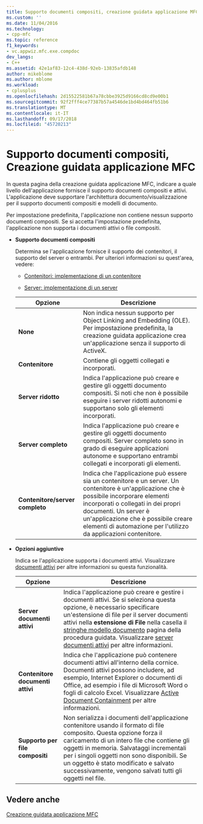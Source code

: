 ```yaml
---
title: Supporto documenti compositi, creazione guidata applicazione MFC | Microsoft Docs
ms.custom: ''
ms.date: 11/04/2016
ms.technology:
- cpp-mfc
ms.topic: reference
f1_keywords:
- vc.appwiz.mfc.exe.compdoc
dev_langs:
- C++
ms.assetid: 42e1af83-12c4-438d-92eb-13835afdb148
author: mikeblome
ms.author: mblome
ms.workload:
- cplusplus
ms.openlocfilehash: 2d15522581b67a78cbbe3925d9166cd8cd9e00b1
ms.sourcegitcommit: 92f2fff4ce77387b57a4546de1bd4bd464fb51b6
ms.translationtype: MT
ms.contentlocale: it-IT
ms.lasthandoff: 09/17/2018
ms.locfileid: "45720213"
---
```

# <a name="compound-document-support-mfc-application-wizard"></a>Supporto documenti compositi, Creazione guidata applicazione MFC
In questa pagina della creazione guidata applicazione MFC, indicare a quale livello dell'applicazione fornisce il supporto documenti compositi e attivi. L'applicazione deve supportare l'architettura documento/visualizzazione per il supporto documenti compositi e modelli di documento.  
  
 Per impostazione predefinita, l'applicazione non contiene nessun supporto documenti compositi. Se si accetta l'impostazione predefinita, l'applicazione non supporta i documenti attivi o file compositi.  
  
- **Supporto documenti compositi**

   Determina se l'applicazione fornisce il supporto dei contenitori, il supporto del server o entrambi. Per ulteriori informazioni su quest'area, vedere:  
  
   - [Contenitori: implementazione di un contenitore](../../mfc/containers-implementing-a-container.md)  
  
   - [Server: implementazione di un server](../../mfc/servers-implementing-a-server.md)  
  
   |Opzione|Descrizione|  
   |------------|-----------------|  
   |**None**|Non indica nessun supporto per Object Linking and Embedding (OLE). Per impostazione predefinita, la creazione guidata applicazione crea un'applicazione senza il supporto di ActiveX.|  
   |**Contenitore**|Contiene gli oggetti collegati e incorporati.|  
   |**Server ridotto**|Indica l'applicazione può creare e gestire gli oggetti documento compositi. Si noti che non è possibile eseguire i server ridotti autonomi e supportano solo gli elementi incorporati.|  
   |**Server completo**|Indica l'applicazione può creare e gestire gli oggetti documento compositi. Server completo sono in grado di eseguire applicazioni autonome e supportano entrambi collegati e incorporati gli elementi.|  
   |**Contenitore/server completo**|Indica che l'applicazione può essere sia un contenitore e un server. Un contenitore è un'applicazione che è possibile incorporare elementi incorporati o collegati in dei propri documenti. Un server è un'applicazione che è possibile creare elementi di automazione per l'utilizzo da applicazioni contenitore.|  
  
- **Opzioni aggiuntive**

   Indica se l'applicazione supporta i documenti attivi. Visualizzare [documenti attivi](../../mfc/active-documents.md) per altre informazioni su questa funzionalità.  
  
   |Opzione|Descrizione|  
   |------------|-----------------|  
   |**Server documenti attivi**|Indica l'applicazione può creare e gestire i documenti attivi. Se si seleziona questa opzione, è necessario specificare un'estensione di file per il server documenti attivi nella **estensione di File** nella casella il [stringhe modello documento](../../mfc/reference/document-template-strings-mfc-application-wizard.md) pagina della procedura guidata. Visualizzare [server documenti attivi](../../mfc/active-document-servers.md) per altre informazioni.|  
   |**Contenitore documenti attivi**|Indica che l'applicazione può contenere documenti attivi all'interno della cornice. Documenti attivi possono includere, ad esempio, Internet Explorer o documenti di Office, ad esempio i file di Microsoft Word o fogli di calcolo Excel. Visualizzare [Active Document Containment](../../mfc/active-document-containment.md) per altre informazioni.|  
   |**Supporto per file compositi**|Non serializza i documenti dell'applicazione contenitore usando il formato di file composito. Questa opzione forza il caricamento di un intero file che contiene gli oggetti in memoria. Salvataggi incrementali per i singoli oggetti non sono disponibili. Se un oggetto è stato modificato e salvato successivamente, vengono salvati tutti gli oggetti nel file.|  
  
## <a name="see-also"></a>Vedere anche  
 [Creazione guidata applicazione MFC](../../mfc/reference/mfc-application-wizard.md)

